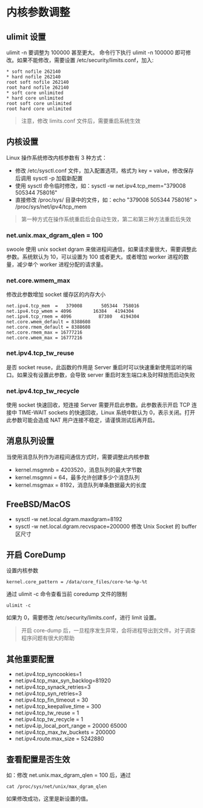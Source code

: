 # 内核参数调整

## ulimit 设置
ulimit -n 要调整为 100000 甚至更大。 命令行下执行 ulimit -n 100000 即可修改。如果不能修改，需要设置 /etc/security/limits.conf，加入:
```
* soft nofile 262140
* hard nofile 262140
root soft nofile 262140
root hard nofile 262140
* soft core unlimited
* hard core unlimited
root soft core unlimited
root hard core unlimited
```

> 注意，修改 limits.conf 文件后，需要重启系统生效

## 内核设置
Linux 操作系统修改内核参数有 3 种方式：

* 修改 /etc/sysctl.conf 文件，加入配置选项，格式为 key = value，修改保存后调用 sysctl -p 加载新配置
* 使用 sysctl 命令临时修改，如：sysctl -w net.ipv4.tcp_mem="379008 505344 758016"
* 直接修改 /proc/sys/ 目录中的文件，如：echo "379008 505344 758016" > /proc/sys/net/ipv4/tcp_mem

> 第一种方式在操作系统重启后会自动生效，第二和第三种方法重启后失效

### net.unix.max_dgram_qlen = 100
swoole 使用 unix socket dgram 来做进程间通信，如果请求量很大，需要调整此参数。系统默认为 10，可以设置为 100 或者更大。或者增加 worker 进程的数量，减少单个 worker 进程分配的请求量。

### net.core.wmem_max
修改此参数增加 socket 缓存区的内存大小
```
net.ipv4.tcp_mem  =   379008       505344  758016
net.ipv4.tcp_wmem = 4096        16384   4194304
net.ipv4.tcp_rmem = 4096          87380   4194304
net.core.wmem_default = 8388608
net.core.rmem_default = 8388608
net.core.rmem_max = 16777216
net.core.wmem_max = 16777216
```

### net.ipv4.tcp_tw_reuse
是否 socket reuse，此函数的作用是 Server 重启时可以快速重新使用监听的端口。如果没有设置此参数，会导致 server 重启时发生端口未及时释放而启动失败

### net.ipv4.tcp_tw_recycle
使用 socket 快速回收，短连接 Server 需要开启此参数。此参数表示开启 TCP 连接中 TIME-WAIT sockets 的快速回收，Linux 系统中默认为 0，表示关闭。打开此参数可能会造成 NAT 用户连接不稳定，请谨慎测试后再开启。

## 消息队列设置
当使用消息队列作为进程间通信方式时，需要调整此内核参数
* kernel.msgmnb = 4203520，消息队列的最大字节数
* kernel.msgmni = 64，最多允许创建多少个消息队列
* kernel.msgmax = 8192，消息队列单条数据最大的长度

## FreeBSD/MacOS
* sysctl -w net.local.dgram.maxdgram=8192
* sysctl -w net.local.dgram.recvspace=200000 修改 Unix Socket 的 buffer 区尺寸

## 开启 CoreDump
设置内核参数
```
kernel.core_pattern = /data/core_files/core-%e-%p-%t
```

通过 ulimit -c 命令查看当前 coredump 文件的限制
```
ulimit -c
```
如果为 0，需要修改 /etc/security/limits.conf，进行 limit 设置。
> 开启 core-dump 后，一旦程序发生异常，会将进程导出到文件。对于调查程序问题有很大的帮助

## 其他重要配置
* net.ipv4.tcp_syncookies=1
* net.ipv4.tcp_max_syn_backlog=81920
* net.ipv4.tcp_synack_retries=3
* net.ipv4.tcp_syn_retries=3
* net.ipv4.tcp_fin_timeout = 30
* net.ipv4.tcp_keepalive_time = 300
* net.ipv4.tcp_tw_reuse = 1
* net.ipv4.tcp_tw_recycle = 1
* net.ipv4.ip_local_port_range = 20000 65000
* net.ipv4.tcp_max_tw_buckets = 200000
* net.ipv4.route.max_size = 5242880

## 查看配置是否生效
如：修改 net.unix.max_dgram_qlen = 100 后，通过
```
cat /proc/sys/net/unix/max_dgram_qlen
```
如果修改成功，这里是新设置的值。



